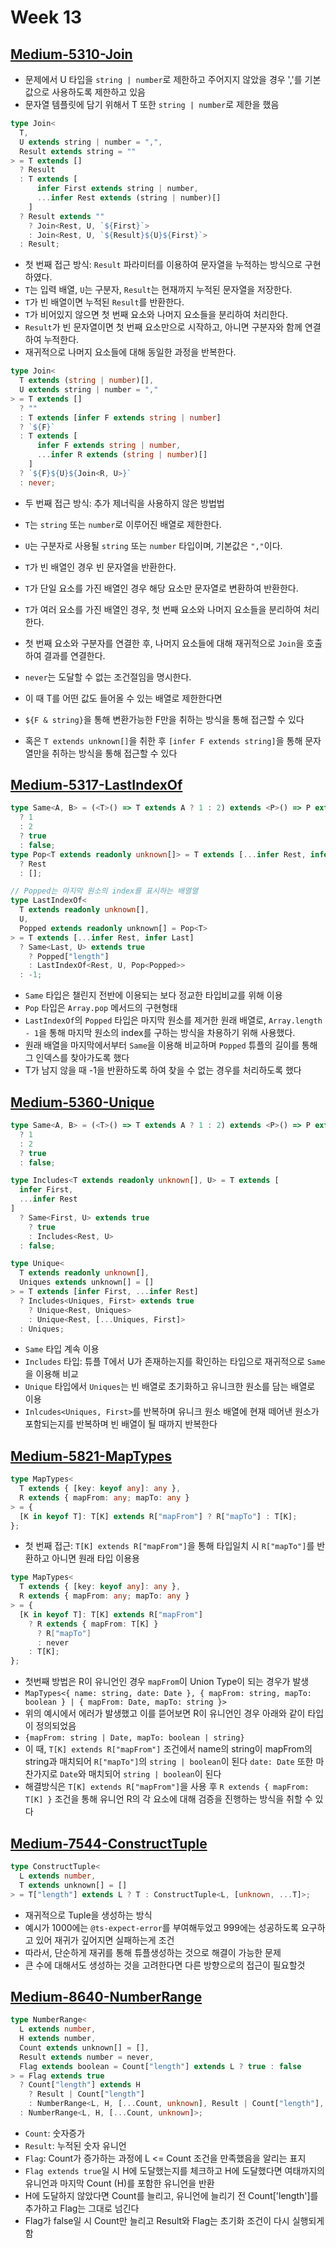 # Week 13

## [Medium-5310-Join](./medium/5310-join.ts)

- 문제에서 U 타입을 `string | number`로 제한하고 주어지지 않았을 경우 ','를 기본값으로 사용하도록 제한하고 있음
- 문자열 템플릿에 담기 위해서 T 또한 `string | number`로 제한을 했음

```ts
type Join<
  T,
  U extends string | number = ",",
  Result extends string = ""
> = T extends []
  ? Result
  : T extends [
      infer First extends string | number,
      ...infer Rest extends (string | number)[]
    ]
  ? Result extends ""
    ? Join<Rest, U, `${First}`>
    : Join<Rest, U, `${Result}${U}${First}`>
  : Result;
```

- 첫 번째 접근 방식: `Result` 파라미터를 이용하여 문자열을 누적하는 방식으로 구현하였다.
- `T`는 입력 배열, `U`는 구분자, `Result`는 현재까지 누적된 문자열을 저장한다.
- `T`가 빈 배열이면 누적된 `Result`를 반환한다.
- `T`가 비어있지 않으면 첫 번째 요소와 나머지 요소들을 분리하여 처리한다.
- `Result`가 빈 문자열이면 첫 번째 요소만으로 시작하고, 아니면 구분자와 함께 연결하여 누적한다.
- 재귀적으로 나머지 요소들에 대해 동일한 과정을 반복한다.

```ts
type Join<
  T extends (string | number)[],
  U extends string | number = ","
> = T extends []
  ? ""
  : T extends [infer F extends string | number]
  ? `${F}`
  : T extends [
      infer F extends string | number,
      ...infer R extends (string | number)[]
    ]
  ? `${F}${U}${Join<R, U>}`
  : never;
```

- 두 번째 접근 방식: 추가 제너릭을 사용하지 않은 방법법
- `T`는 `string` 또는 `number`로 이루어진 배열로 제한한다.
- `U`는 구분자로 사용될 `string` 또는 `number` 타입이며, 기본값은 `","`이다.
- `T`가 빈 배열인 경우 빈 문자열을 반환한다.
- `T`가 단일 요소를 가진 배열인 경우 해당 요소만 문자열로 변환하여 반환한다.
- `T`가 여러 요소를 가진 배열인 경우, 첫 번째 요소와 나머지 요소들을 분리하여 처리한다.
- 첫 번째 요소와 구분자를 연결한 후, 나머지 요소들에 대해 재귀적으로 `Join`을 호출하여 결과를 연결한다.
- `never`는 도달할 수 없는 조건절임을 명시한다.

- 이 때 T를 어떤 값도 들어올 수 있는 배열로 제한한다면
- `${F & string}`을 통해 변환가능한 F만을 취하는 방식을 통해 접근할 수 있다
- 혹은 `T extends unknown[]`을 취한 후 `[infer F extends string]`을 통해 문자열만을 취하는 방식을 통해 접근할 수 있다

## [Medium-5317-LastIndexOf](./medium/5317-lastindexof.ts)

```ts
type Same<A, B> = (<T>() => T extends A ? 1 : 2) extends <P>() => P extends B
  ? 1
  : 2
  ? true
  : false;
type Pop<T extends readonly unknown[]> = T extends [...infer Rest, infer _]
  ? Rest
  : [];

// Popped는 마지막 원소의 index를 표시하는 배열열
type LastIndexOf<
  T extends readonly unknown[],
  U,
  Popped extends readonly unknown[] = Pop<T>
> = T extends [...infer Rest, infer Last]
  ? Same<Last, U> extends true
    ? Popped["length"]
    : LastIndexOf<Rest, U, Pop<Popped>>
  : -1;
```

- `Same` 타입은 챌린지 전반에 이용되는 보다 정교한 타입비교를 위해 이용
- `Pop` 타입은 `Array.pop` 메서드의 구현형태
- `LastIndexOf`의 `Popped` 타입은 마지막 원소를 제거한 원래 배열로, `Array.length - 1`을 통해 마지막 원소의 index를 구하는 방식을 차용하기 위해 사용했다.
- 원래 배열을 마지막에서부터 `Same`을 이용해 비교하며 `Popped` 튜플의 길이를 통해 그 인덱스를 찾아가도록 했다
- T가 남지 않을 때 -1을 반환하도록 하여 찾을 수 없는 경우를 처리하도록 했다

## [Medium-5360-Unique](./medium/5360-unique.ts)

```ts
type Same<A, B> = (<T>() => T extends A ? 1 : 2) extends <P>() => P extends B
  ? 1
  : 2
  ? true
  : false;

type Includes<T extends readonly unknown[], U> = T extends [
  infer First,
  ...infer Rest
]
  ? Same<First, U> extends true
    ? true
    : Includes<Rest, U>
  : false;

type Unique<
  T extends readonly unknown[],
  Uniques extends unknown[] = []
> = T extends [infer First, ...infer Rest]
  ? Includes<Uniques, First> extends true
    ? Unique<Rest, Uniques>
    : Unique<Rest, [...Uniques, First]>
  : Uniques;
```

- `Same` 타입 계속 이용
- `Includes` 타입: 튜플 T에서 U가 존재하는지를 확인하는 타입으로 재귀적으로 `Same`을 이용해 비교
- `Unique` 타입에서 `Uniques`는 빈 배열로 초기화하고 유니크한 원소를 담는 배열로 이용
- `Inlcudes<Uniques, First>`를 반복하며 유니크 원소 배열에 현재 떼어낸 원소가 포함되는지를 반복하며 빈 배열이 될 때까지 반복한다

## [Medium-5821-MapTypes](./medium/5821-maptypes.ts)

```ts
type MapTypes<
  T extends { [key: keyof any]: any },
  R extends { mapFrom: any; mapTo: any }
> = {
  [K in keyof T]: T[K] extends R["mapFrom"] ? R["mapTo"] : T[K];
};
```

- 첫 번째 접근: `T[K] extends R["mapFrom"]`을 통해 타입일치 시 `R["mapTo"]`를 반환하고 아니면 원래 타입 이용용

```ts
type MapTypes<
  T extends { [key: keyof any]: any },
  R extends { mapFrom: any; mapTo: any }
> = {
  [K in keyof T]: T[K] extends R["mapFrom"]
    ? R extends { mapFrom: T[K] }
      ? R["mapTo"]
      : never
    : T[K];
};
```

- 첫번째 방법은 R이 유니언인 경우 `mapFrom`이 Union Type이 되는 경우가 발생
- `MapTypes<{ name: string, date: Date }, { mapFrom: string, mapTo: boolean } | { mapFrom: Date, mapTo: string }>`
- 위의 예시에서 에러가 발생했고 이를 뜯어보면 R이 유니언인 경우 아래와 같이 타입이 정의되었음
- `{mapFrom: string | Date, mapTo: boolean | string}`
- 이 때, `T[K] extends R["mapFrom"]` 조건에서 name의 string이 mapFrom의 string과 매치되어 `R["mapTo"]`의 `string | boolean`이 된다 `date: Date` 또한 마찬가지로 `Date`와 매치되어 `string | boolean`이 된다
- 해결방식은 `T[K] extends R["mapFrom"]`을 사용 후 `R extends { mapFrom: T[K] }` 조건을 통해 유니언 R의 각 요소에 대해 검증을 진행하는 방식을 취할 수 있다

## [Medium-7544-ConstructTuple](./medium/7544-construct-tuple.ts)

```ts
type ConstructTuple<
  L extends number,
  T extends unknown[] = []
> = T["length"] extends L ? T : ConstructTuple<L, [unknown, ...T]>;
```

- 재귀적으로 Tuple을 생성하는 방식
- 예시가 1000에는 `@ts-expect-error`를 부여해두었고 999에는 성공하도록 요구하고 있어 재귀가 깊어지면 실패하는게 조건
- 따라서, 단순하게 재귀를 통해 튜플생성하는 것으로 해결이 가능한 문제
- 큰 수에 대해서도 생성하는 것을 고려한다면 다른 방향으로의 접근이 필요할것

## [Medium-8640-NumberRange](./medium/8640-number-range.ts)

```ts
type NumberRange<
  L extends number,
  H extends number,
  Count extends unknown[] = [],
  Result extends number = never,
  Flag extends boolean = Count["length"] extends L ? true : false
> = Flag extends true
  ? Count["length"] extends H
    ? Result | Count["length"]
    : NumberRange<L, H, [...Count, unknown], Result | Count["length"], Flag>
  : NumberRange<L, H, [...Count, unknown]>;
```

- `Count`: 숫자증가
- `Result`: 누적된 숫자 유니언
- `Flag`: Count가 증가하는 과정에 L <= Count 조건을 만족했음을 알리는 표지
- `Flag extends true`일 시 H에 도달했는지를 체크하고 H에 도달했다면 여태까지의 유니언과 마지막 Count (H)를 포함한 유니언을 반환
- H에 도달하지 않았다면 Count를 늘리고, 유니언에 늘리기 전 Count['length']를 추가하고 Flag는 그대로 넘긴다
- Flag가 false일 시 Count만 늘리고 Result와 Flag는 초기화 조건이 다시 실행되게 함
